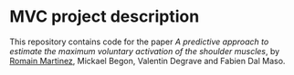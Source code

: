 # MVC project description

This repository contains code for the paper _A predictive approach to estimate the maximum voluntary activation of the shoulder muscles_, by [Romain Martinez](https://github.com/romainmartinez), Mickael Begon, Valentin Degrave and Fabien Dal Maso.
